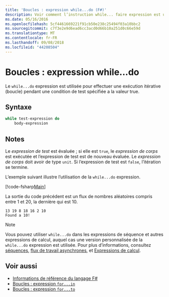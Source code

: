 ```yaml
---
title: 'Boucles : expression while...do (F#)'
description: Voir comment l’instruction while... faire expression est utilisée pour effectuer une exécution itérative (boucle) pendant une condition de test spécifiée a la valeur true.
ms.date: 05/16/2016
ms.openlocfilehash: 5cf4461669221f91cb50e238c25494f03a10bbc2
ms.sourcegitcommit: c7f3e2e9d6ead6cc3acd0d66b10a251d0c66e59d
ms.translationtype: MT
ms.contentlocale: fr-FR
ms.lasthandoff: 09/08/2018
ms.locfileid: "44208504"
---
```

# <a name="loops-whiledo-expression"></a>Boucles : expression while...do

Le `while...do` expression est utilisée pour effectuer une exécution itérative (boucle) pendant une condition de test spécifiée a la valeur true.

## <a name="syntax"></a>Syntaxe

```fsharp
while test-expression do
    body-expression
```

## <a name="remarks"></a>Notes

Le *expression de test* est évaluée ; si elle est `true`, le *expression de corps* est exécutée et l’expression de test est de nouveau évaluée. Le *expression de corps* doit avoir de type `unit`. Si l’expression de test est `false`, l’itération se termine.

L’exemple suivant illustre l’utilisation de la `while...do` expression.

[!code-fsharp[Main](../../../samples/snippets/fsharp/lang-ref-2/snippet5301.fs)]

La sortie du code précédent est un flux de nombres aléatoires compris entre 1 et 20, la dernière qui est 10.

```
13 19 8 18 16 2 10
Found a 10!
```

>[!NOTE]
Vous pouvez utiliser `while...do` dans les expressions de séquence et autres expressions de calcul, auquel cas une version personnalisée de la `while...do` expression est utilisée. Pour plus d’informations, consultez [séquences](sequences.md), [flux de travail asynchrones](asynchronous-workflows.md), et [Expressions de calcul](computation-expressions.md).

## <a name="see-also"></a>Voir aussi

- [Informations de référence du langage F#](index.md)
- [Boucles : expression `for...in`](loops-for-in-expression.md)
- [Boucles : expression `for...to`](loops-for-to-expression.md)
